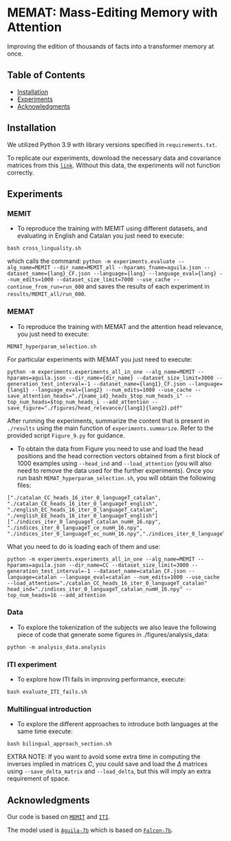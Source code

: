 # MEMAT: Mass-Editing Memory with Attention

Improving the edition of thousands of facts into a transformer memory at once.

## Table of Contents

- [Installation](#installation)
- [Experiments](#experiments-and-figures)
- [Acknowledgments](#acknowledgments)

## Installation

We utilized Python 3.9 with library versions specified in `requirements.txt`.

To replicate our experiments, download the necessary data and covariance matrices from this [``link``](https://drive.google.com/drive/folders/1Ey11xG6KR6tgn0zdCva4Nawz9kxwIrfe?usp=sharing). Without this data, the experiments will not function correctly.

## Experiments

### MEMIT
- To reproduce the training with MEMIT using different datasets, and evaluating in English and Catalan you just need to execute:
```
bash cross_linguality.sh
```
which calls the command: `python -m experiments.evaluate --alg_name=MEMIT --dir_name=MEMIT_all --hparams_fname=aguila.json --dataset_name={lang}_CF.json --language={lang} --language_eval={lang} --num_edits=1000 --dataset_size_limit=7000 --use_cache --continue_from_run=run_000` and saves the results of each experiment in `results/MEMIT_all/run_000`.

### MEMAT
- To reproduce the training with MEMAT and the attention head relevance, you just need to execute:
```
MEMAT_hyperparam_selection.sh
```

For particular experiments with MEMAT you just need to execute:
```
python -m experiments.experiments_all_in_one --alg_name=MEMIT --hparams=aguila.json --dir_name={dir_name} --dataset_size_limit=3000 --generation_test_interval=-1 --dataset_name={lang1}_CF.json --language={lang1} --language_eval={lang2} --num_edits=1000 --use_cache --save_attention_heads="./{name_id}_heads_$top_num_heads_i" --top_num_heads=$top_num_heads_i --add_attention --save_figure="./figures/head_relevance/{lang1}{lang2}.pdf"
```

After running the experiments, summarize the content that is present in `./results` using the main function of `experiments.summarize`. Refer to the provided script `Figure_9.py` for guidance.

- To obtain the data from Figure you need to use and load the head positions and the head correction vectors obtained from a first block of 1000 examples using `--head_ind` and `--load_attention` (you will also need to remove the data used for the further experiments). Once you run bash `MEMAT_hyperparam_selection.sh`, you will obtain the following files:
```
["./catalan_CC_heads_16_iter_0_languageT_catalan", "./catalan_CE_heads_16_iter_0_languageT_english", "./english_EC_heads_16_iter_0_languageT_catalan", "./english_EE_heads_16_iter_0_languageT_english"]
["./indices_iter_0_languageT_catalan_numH_16.npy", "./indices_iter_0_languageT_ce_numH_16.npy", "./indices_iter_0_languageT_ec_numH_16.npy","./indices_iter_0_languageT_english_numH_16.npy"]
```
What you need to do is loading each of them and use:
```
python -m experiments.experiments_all_in_one --alg_name=MEMIT --hparams=aguila.json --dir_name=CC --dataset_size_limit=3000 --generation_test_interval=-1 --dataset_name=catalan_CF.json --language=catalan --language_eval=catalan --num_edits=1000 --use_cache --load_attention="./catalan_CC_heads_16_iter_0_languageT_catalan" head_ind="./indices_iter_0_languageT_catalan_numH_16.npy" --top_num_heads=16 --add_attention 
```

### Data

- To explore the tokenization of the subjects we also leave the following piece of code that generate some figures in ./figures/analysis_data:
```
python -m analysis_data.analysis  
```

### ITI experiment
- To explore how ITI fails in improving performance, execute:
```
bash evaluate_ITI_fails.sh
```

### Multilingual introduction
- To explore the different approaches to introduce both languages at the same time execute:
```
bash bilingual_approach_section.sh
```

EXTRA NOTE: If you want to avoid some extra time in computing the inverses implied in matrices $C$, you could save and load the $\Delta$ matrices using `--save_delta_matrix` and `--load_delta`, but this will imply an extra requirement of space. 

## Acknowledgments

Our code is based on  [``MEMIT``](https://github.com/kmeng01/memit.git) and [``ITI``](https://github.com/likenneth/honest_llama.git). 

The model used is [``Aguila-7b``](https://huggingface.co/projecte-aina/aguila-7b) which is based on [``Falcon-7b``](https://huggingface.co/tiiuae/falcon-7b).
